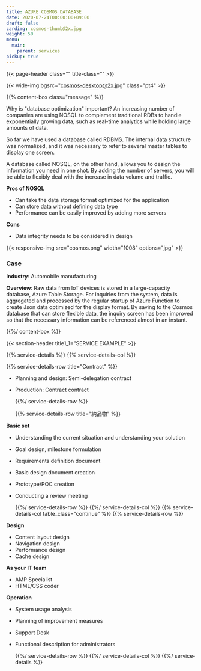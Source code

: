 ```yaml
---
title: AZURE COSMOS DATABASE
date: 2020-07-24T00:00:00+09:00
draft: false
cardimg: cosmos-thumb@2x.jpg
weight: 50
menu:
  main:
    parent: services
pickup: true
---
```


{{< page-header class="" title-class="" >}}

{{< wide-img bgsrc="cosmos-desktop@2x.jpg" class="pt4" >}}

{{% content-box class="message" %}}

Why is "database optimization" important? An increasing number of companies are using NOSQL to complement traditional RDBs to handle exponentially growing data, such as real-time analytics while holding large amounts of data.

So far we have used a database called RDBMS. The internal data structure was normalized, and it was necessary to refer to several master tables to display one screen.

A database called NOSQL, on the other hand, allows you to design the information you need in one shot. By adding the number of servers, you will be able to flexibly deal with the increase in data volume and traffic.

**Pros of NOSQL**

- Can take the data storage format optimized for the application
- Can store data without defining data type
- Performance can be easily improved by adding more servers

**Cons**

- Data integrity needs to be considered in design

{{< responsive-img src="cosmos.png" width="1008" options="jpg" >}}

### Case

**Industry**: Automobile manufacturing

**Overview**: Raw data from IoT devices is stored in a large-capacity database, Azure Table Storage. For inquiries from the system, data is aggregated and processed by the regular startup of Azure Function to create Json data optimized for the display format. By saving to the Cosmos database that can store flexible data, the inquiry screen has been improved so that the necessary information can be referenced almost in an instant.

{{%/ content-box %}}

{{< section-header title1_1="SERVICE EXAMPLE" >}}

{{% service-details %}}
{{% service-details-col %}}

  {{% service-details-row title="Contract" %}}

- Planning and design: Semi-delegation contract
- Production: Contract contract

  {{%/ service-details-row %}}

  {{% service-details-row title="納品物" %}}

**Basic set**

- Understanding the current situation and understanding your solution
- Goal design, milestone formulation
- Requirements definition document
- Basic design document creation
- Prototype/POC creation
- Conducting a review meeting

  {{%/ service-details-row %}}
  {{%/ service-details-col %}}
  {{% service-details-col table_class="continue" %}}
  {{% service-details-row %}}

**Design**

- Content layout design
- Navigation design
- Performance design
- Cache design

**As your IT team**

- AMP Specialist
- HTML/CSS coder

**Operation**

- System usage analysis
- Planning of improvement measures
- Support Desk
- Functional description for administrators

  {{%/ service-details-row %}}
  {{%/ service-details-col %}}
  {{%/ service-details %}}
